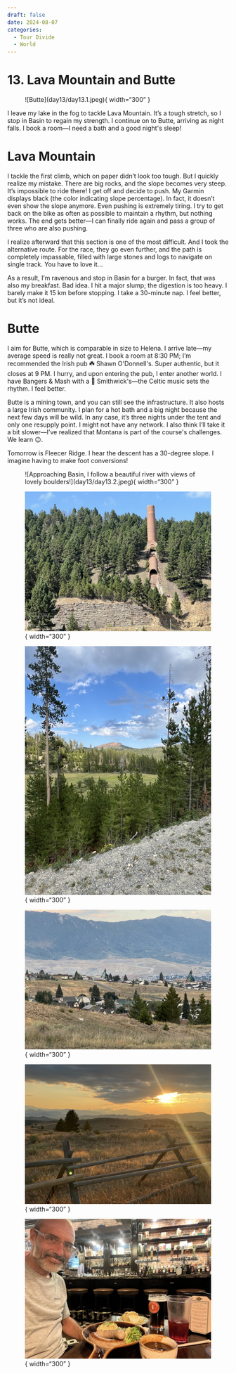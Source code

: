 ```yaml
---
draft: false 
date: 2024-08-07
categories:
  - Tour Divide
  - World
---
```


# 13. Lava Mountain and Butte

<figure markdown>
![Butte](day13/day13.1.jpeg){ width=“300” }
</figure>

I leave my lake in the fog to tackle Lava Mountain. It’s a tough stretch, so I stop in Basin to regain my strength. I continue on to Butte, arriving as night falls. I book a room—I need a bath and a good night's sleep!

<!-- more -->

# Lava Mountain

I tackle the first climb, which on paper didn’t look too tough. But I quickly realize my mistake. There are big rocks, and the slope becomes very steep. It’s impossible to ride there! I get off and decide to push. My Garmin displays black (the color indicating slope percentage). In fact, it doesn’t even show the slope anymore. Even pushing is extremely tiring. I try to get back on the bike as often as possible to maintain a rhythm, but nothing works. The end gets better—I can finally ride again and pass a group of three who are also pushing.

I realize afterward that this section is one of the most difficult. And I took the alternative route. For the race, they go even further, and the path is completely impassable, filled with large stones and logs to navigate on single track. You have to love it...

As a result, I’m ravenous and stop in Basin for a burger. In fact, that was also my breakfast. Bad idea. I hit a major slump; the digestion is too heavy. I barely make it 15 km before stopping. I take a 30-minute nap. I feel better, but it’s not ideal.

# Butte

I aim for Butte, which is comparable in size to Helena. I arrive late—my average speed is really not great. I book a room at 8:30 PM; I’m recommended the Irish pub ☘️ Shawn O'Donnell's. Super authentic, but it closes at 9 PM. I hurry, and upon entering the pub, I enter another world. I have Bangers & Mash with a 🍺 Smithwick's—the Celtic music sets the rhythm. I feel better.

Butte is a mining town, and you can still see the infrastructure. It also hosts a large Irish community. I plan for a hot bath and a big night because the next few days will be wild. In any case, it’s three nights under the tent and only one resupply point. I might not have any network. I also think I’ll take it a bit slower—I’ve realized that Montana is part of the course's challenges. We learn 😉.

Tomorrow is Fleecer Ridge. I hear the descent has a 30-degree slope. I imagine having to make foot conversions!

<figure markdown>
![Approaching Basin, I follow a beautiful river with views of lovely boulders!](day13/day13.2.jpeg){ width=“300” }

![There were gold mines in this area](day13/day13.3.jpeg){ width=“300” }

![Landscape](day13/day13.4.jpeg){ width=“300” }

![Arrival in Butte](day13/day13.5.jpeg){ width=“300” }

![The sun sets](day13/day13.6.jpeg){ width=“300” }

![I’m regaining strength at the Irish pub!](day13/day13.7.jpeg){ width=“300” }

</figure>
